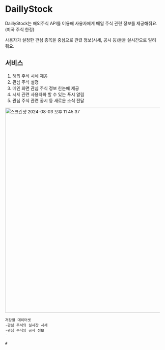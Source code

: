 # DaillyStock


DaillyStock는 해외주식 API를 이용해 사용자에게 매일 주식 관련 정보를 제공해줘요. (미국 주식 한정) 


사용자가 설정한 관심 종목을 중심으로 관련 정보(시세, 공시 등)들을 실시간으로 알려줘요.


서비스
---
1. 해외 주식 시세 제공 
2. 관심 주식 설정
3. 메인 화면 관심 주식 정보 한눈에 제공
4. 시세 관련 사용자화 할 수 있는 푸시 알림
5. 관심 주식 관련 공시 등 새로운 소식 전달
<img width="666" alt="스크린샷 2024-08-03 오후 11 45 37" src="https://github.com/user-attachments/assets/b45b02b1-049b-4bf0-bf24-103aaa1772b6">

```
저장할 데이터셋
-관심 주식의 실시간 시세
-관심 주식의 공시 정보
-

#
```
